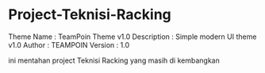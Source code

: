 # Project-Teknisi-Racking

Theme Name : TeamPoin Theme v1.0
Description : Simple modern UI theme v1.0
Author : TEAMPOIN
Version : 1.0

ini mentahan project Teknisi Racking yang masih di kembangkan
